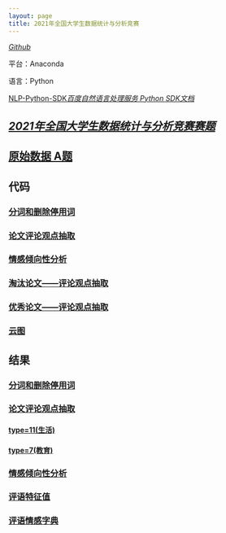 ```yaml
---
layout: page
title: 2021年全国大学生数据统计与分析竞赛
---
```

[*Github*](https://github.com/chenxiaolong2019/Data-Statistics-and-Analysis-Competition)

平台：Anaconda

语言：Python

[NLP-Python-SDK*百度自然语言处理服务 Python SDK文档*](https://ai.baidu.com/ai-doc/NLP/tk6z52b9z)

## [*2021年全国大学生数据统计与分析竞赛赛题*](https://github.com/chenxiaolong2019/Data-Statistics-and-Analysis-Competition/2021年全国大学生数据统计与分析竞赛赛题.zip)

## [原始数据 A题](https://github.com/chenxiaolong2019/Data-Statistics-and-Analysis-Competition/A题.docx)

## 代码
### [分词和删除停用词](https://github.com/chenxiaolong2019/Data-Statistics-and-Analysis-Competition/分词和删除停用词.py)
### [论文评论观点抽取](https://github.com/chenxiaolong2019/Data-Statistics-and-Analysis-Competition/论文评论观点抽取.py)
### [情感倾向性分析](https://github.com/chenxiaolong2019/Data-Statistics-and-Analysis-Competition/情感倾向性分析.py)
### [淘汰论文——评论观点抽取](https://github.com/chenxiaolong2019/Data-Statistics-and-Analysis-Competition/淘汰论文——评论观点抽取.py)
### [优秀论文——评论观点抽取](https://github.com/chenxiaolong2019/Data-Statistics-and-Analysis-Competition/优秀论文——评论观点抽取.py)
### [云图](https://github.com/chenxiaolong2019/Data-Statistics-and-Analysis-Competition/云图.py)

## 结果
### [分词和删除停用词](https://github.com/chenxiaolong2019/Data-Statistics-and-Analysis-Competition/result)
### [论文评论观点抽取](https://github.com/chenxiaolong2019/Data-Statistics-and-Analysis-Competition/result)
#### [type=11(生活)](https://github.com/chenxiaolong2019/Data-Statistics-and-Analysis-Competition/result)
#### [type=7(教育)](https://github.com/chenxiaolong2019/Data-Statistics-and-Analysis-Competition/result)
### [情感倾向性分析](https://github.com/chenxiaolong2019/Data-Statistics-and-Analysis-Competition/result)
### [评语特征值](https://github.com/chenxiaolong2019/Data-Statistics-and-Analysis-Competition/result)
### [评语情感字典](https://github.com/chenxiaolong2019/Data-Statistics-and-Analysis-Competition/result)
